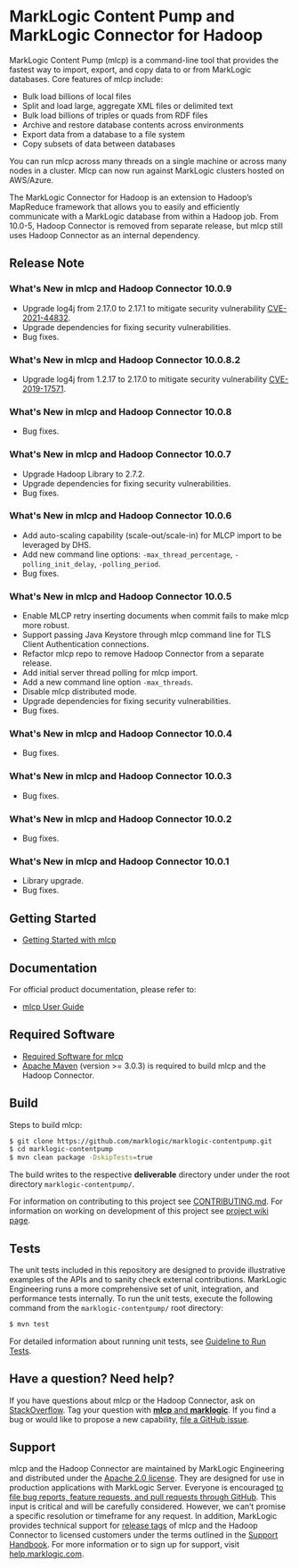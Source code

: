 # MarkLogic Content Pump and MarkLogic Connector for Hadoop

MarkLogic Content Pump (mlcp) is a command-line tool that provides the fastest way to import, export, and copy data to or from MarkLogic databases. Core features of mlcp include:

* Bulk load billions of local files
* Split and load large, aggregate XML files or delimited text
* Bulk load billions of triples or quads from RDF files
* Archive and restore database contents across environments
* Export data from a database to a file system
* Copy subsets of data between databases

You can run mlcp across many threads on a single machine or across many nodes in a cluster. Mlcp can now run against MarkLogic clusters hosted on AWS/Azure.

The MarkLogic Connector for Hadoop is an extension to Hadoop’s MapReduce framework that allows you to easily and efficiently communicate with a MarkLogic database from within a Hadoop job. From 10.0-5, Hadoop Connector is removed from separate release, but mlcp still uses Hadoop Connector as an internal dependency. 

## Release Note

### What's New in mlcp and Hadoop Connector 10.0.9
- Upgrade log4j from 2.17.0 to 2.17.1 to mitigate security vulnerability [CVE-2021-44832](https://nvd.nist.gov/vuln/detail/CVE-2021-44832).
- Upgrade dependencies for fixing security vulnerabilities.
- Bug fixes.

### What's New in mlcp and Hadoop Connector 10.0.8.2
- Upgrade log4j from 1.2.17 to 2.17.0 to mitigate security vulnerability [CVE-2019-17571](https://nvd.nist.gov/vuln/detail/CVE-2019-17571).

### What's New in mlcp and Hadoop Connector 10.0.8
- Bug fixes.

### What's New in mlcp and Hadoop Connector 10.0.7
- Upgrade Hadoop Library to 2.7.2.
- Upgrade dependencies for fixing security vulnerabilities.
- Bug fixes.

### What's New in mlcp and Hadoop Connector 10.0.6

- Add auto-scaling capability (scale-out/scale-in) for MLCP import to be leveraged by DHS.
- Add new command line options: <code>-max\_thread\_percentage</code>, <code>-polling\_init\_delay</code>, <code>-polling_period</code>.
- Bug fixes.

### What's New in mlcp and Hadoop Connector 10.0.5

- Enable MLCP retry inserting documents when commit fails to make mlcp more robust.
- Support passing Java Keystore through mlcp command line for TLS Client Authentication connections.
- Refactor mlcp repo to remove Hadoop Connector from a separate release.
- Add initial server thread polling for mlcp import. 
- Add a new command line option <code>-max_threads</code>.
- Disable mlcp distributed mode.
- Upgrade dependencies for fixing security vulnerabilities.
- Bug fixes.

### What's New in mlcp and Hadoop Connector 10.0.4

-	Bug fixes.

### What's New in mlcp and Hadoop Connector 10.0.3

-	Bug fixes.

### What's New in mlcp and Hadoop Connector 10.0.2

-	Bug fixes.

### What's New in mlcp and Hadoop Connector 10.0.1

- 	Library upgrade.
-	Bug fixes.

## Getting Started

- [Getting Started with mlcp](http://docs.marklogic.com/guide/mlcp/getting-started)

## Documentation

For official product documentation, please refer to:
- [mlcp User Guide](http://docs.marklogic.com/guide/mlcp)

## Required Software
- [Required Software for mlcp](http://docs.marklogic.com/guide/mlcp/install#id_44231)
- [Apache Maven](https://maven.apache.org/) (version >= 3.0.3) is required to build mlcp and the Hadoop Connector.

## Build

Steps to build mlcp:

``` bash
$ git clone https://github.com/marklogic/marklogic-contentpump.git
$ cd marklogic-contentpump
$ mvn clean package -DskipTests=true
```

The build writes to the respective **deliverable** directory under under the root directory `marklogic-contentpump/`.

For information on contributing to this project see [CONTRIBUTING.md](https://github.com/marklogic/marklogic-contentpump/blob/develop/CONTRIBUTING.md). For information on working on development of this project see [project wiki page](https://github.com/marklogic/marklogic-contentpump/wiki).

## Tests

The unit tests included in this repository are designed to provide illustrative examples of the APIs and to sanity check external contributions. MarkLogic Engineering runs a more comprehensive set of unit, integration, and performance tests internally. To run the unit tests, execute the following command from the `marklogic-contentpump/` root directory:

``` bash
$ mvn test
```

For detailed information about running unit tests, see [Guideline to Run Tests](https://github.com/marklogic/marklogic-contentpump/wiki/Guideline-to-Run-Tests).

## Have a question? Need help?

If you have questions about mlcp or the Hadoop Connector, ask on [StackOverflow](http://stackoverflow.com/questions/tagged/mlcp). Tag your question with [**mlcp** and **marklogic**](http://stackoverflow.com/questions/tagged/mlcp+marklogic). If you find a bug or would like to propose a new capability, [file a GitHub issue](https://github.com/marklogic/marklogic-contentpump/issues/new).

## Support

mlcp and the Hadoop Connector are maintained by MarkLogic Engineering and distributed under the [Apache 2.0 license](https://github.com/marklogic/marklogic-contentpump/blob/develop/LICENSE). They are designed for use in production applications with MarkLogic Server. Everyone is encouraged [to file bug reports, feature requests, and pull requests through GitHub](https://github.com/marklogic/marklogic-contentpump/issues/new). This input is critical and will be carefully considered. However, we can’t promise a specific resolution or timeframe for any request. In addition, MarkLogic provides technical support for [release tags](https://github.com/marklogic/marklogic-contentpump/releases) of mlcp and the Hadoop Connector to licensed customers under the terms outlined in the [Support Handbook](http://www.marklogic.com/files/Mark_Logic_Support_Handbook.pdf). For more information or to sign up for support, visit [help.marklogic.com](http://help.marklogic.com).
